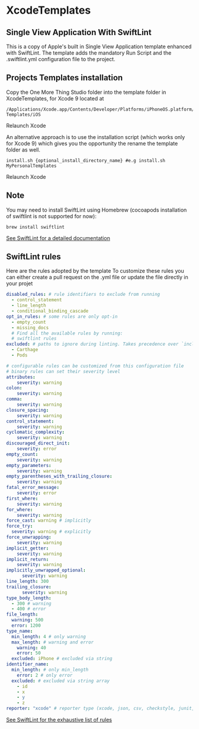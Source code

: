 # XcodeTemplates

## Single View Application With SwiftLint

This is a copy of Apple's built in Single View Application template enhanced with SwiftLint. The template adds the mandatory Run Script and the .swiftlint.yml configuration file to the project.

## Projects Templates installation

Copy the One More Thing Studio folder into the template folder in XcodeTemplates, for Xcode 9 located at
```shell
/Applications/Xcode.app/Contents/Developer/Platforms/iPhoneOS.platform/Developer/Library/Xcode/Templates/Project Templates/iOS
```
Relaunch Xcode


An alternative approach is to use the installation script (which works only for Xcode 9) which gives you the opportunity the rename the template folder as well.
```shell
install.sh {optional_install_directory_name} #e.g install.sh MyPersonalTemplates
```
Relaunch Xcode

## Note

You may need to install SwiftLint using Homebrew (cocoapods installation of swiftlint is not supported for now):
```shell
brew install swiftlint
```
[See SwiftLint for a detailed documentation](https://github.com/realm/SwiftLint)

## SwiftLint rules
Here are the rules adopted by the template
To customize these rules you can either create a pull request on the .yml file or update the file directly in your projet

```yaml
disabled_rules: # rule identifiers to exclude from running
  - control_statement
  - line_length
  - conditional_binding_cascade
opt_in_rules: # some rules are only opt-in
  - empty_count
  - missing_docs
  # Find all the available rules by running:
  # swiftlint rules
excluded: # paths to ignore during linting. Takes precedence over `included`.
  - Carthage
  - Pods

# configurable rules can be customized from this configuration file
# binary rules can set their severity level
attributes:
    severity: warning
colon:
    severity: warning
comma:
    severity: warning
closure_spacing:
    severity: warning
control_statement:
    severity: warning
cyclomatic_complexity:
    severity: warning
discouraged_direct_init:
    severity: error
empty_count:
    severity: warning
empty_parameters:
    severity: warning
empty_parentheses_with_trailing_closure:
    severity: warning
fatal_error_message:
    severity: error
first_where:
    severity: warning
for_where:
    severity: warning
force_cast: warning # implicitly
force_try:
  severity: warning # explicitly
force_unwrapping:
    severity: warning
implicit_getter:
    severity: warning
implicit_return:
    severity: warning
implicitly_unwrapped_optional:
      severity: warning
line_length: 300
trailing_closure:
      severity: warning
type_body_length:
  - 300 # warning
  - 400 # error
file_length:
  warning: 500
  error: 1200
type_name:
  min_length: 4 # only warning
  max_length: # warning and error
    warning: 40
    error: 50
  excluded: iPhone # excluded via string
identifier_name:
  min_length: # only min_length
    error: 2 # only error
  excluded: # excluded via string array
    - id
    - x
    - y
    - z
reporter: "xcode" # reporter type (xcode, json, csv, checkstyle, junit, html, emoji)
```
[See SwiftLint for the exhaustive list of rules](https://github.com/realm/SwiftLint/blob/master/Rules.md)
